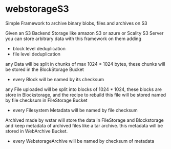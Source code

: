 # webstorageS3
Simple Framework to archive binary blobs, files and archives on S3

Given an S3 Backend Storage like amazon S3 or azure or Scality S3 Server
you can store arbitrary data with this framework on them adding
- block level deduplication
- file level deduplication

any Data will be split in chunks of max 1024 * 1024 bytes,
these chunks will be stored in the BlockStorage Bucket
- every Block will be named by its checksum

any File uploaded will be split into blocks of 1024 * 1024,
these blocks are store in Blockstorage, and the recipe to rebuild this
file will be stored named by file checksum in FileStorage Bucket
- every Filesystem Metadata will be named by file checksum

Archived made by wstar will store the data in FileStorage and Blockstorage
and keep metadata of archived files like a tar archive.
this metadata will be stored in WebArchive Bucket.
- every WebstorageArchive will be named by checksum of metadata
